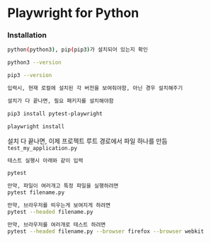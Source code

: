# Playwright for Python


### Installation

```bash
python(python3), pip(pip3)가 설치되어 있는지 확인

python3 --version

pip3 --version

입력시, 현재 로컬에 설치된 각 버전을 보여줘야함, 아닌 경우 설치해주기
```

```bash
설치가 다 끝나면, 필요 패키지를 설치해야함

pip3 install pytest-playwright

playwright install
```

설치 다 끝나면, 이제 프로젝트 루트 경로에서 파일 하나를 만듬 `test_my_application.py`

```bash
테스트 실행시 아래와 같이 입력

pytest

만약, 파일이 여러개고 특정 파일을 실행하려면 
pytest filename.py

만약, 브라우저를 띄우는게 보여지게 하려면
pytest --headed filename.py

만약, 브라우저를 여러개로 테스트 하려면
pytest --headed filename.py --browser firefox --browser webkit
```


